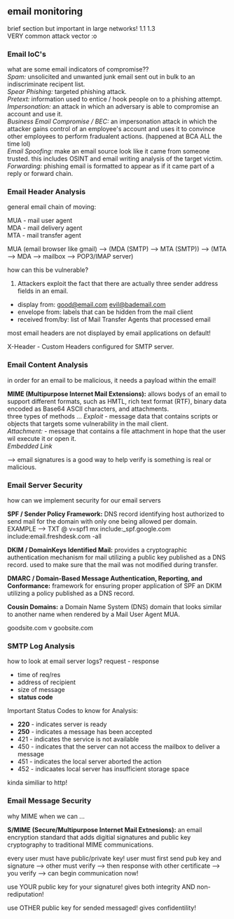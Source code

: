 ## email monitoring ##
brief section but important in large networks! 1.1 1.3 <br>
VERY common attack vector :o
### Email IoC's ###
what are some email indicators of compromise?? <br>
_Spam:_ unsolicited and unwanted junk email sent out in bulk to an indiscriminate recipent list. <br>
_Spear Phishing:_ targeted phishing attack. <br>
_Pretext:_ information used to entice / hook people on to a phishing attempt. <br>
_Impersonation:_ an attack in which an adversary is able to compromise an account and use it. <br>
_Business Email Compromise / BEC:_ an impersonation attack in which the attacker gains control of an employee's account and uses it to convince other employees to perform fradualent actions. (happened at BCA ALL the time lol) <br>
_Email Spoofing:_ make an email source look like it came from someone trusted. this includes OSINT and email writing analysis of the target victim. <br>
_Forwarding:_ phishing email is formatted to appear as if it came part of a reply or forward chain. <br>
### Email Header Analysis ###
general email chain of moving: <br>

MUA - mail user agent <br>
MDA - mail delivery agent <br>
MTA - mail transfer agent <br>

MUA (email browser like gmail) --> (MDA (SMTP) --> MTA (SMTP)) --> (MTA --> MDA --> mailbox --> POP3/IMAP server)

how can this be vulnerable? <br>

1. Attackers exploit the fact that there are actually three sender address fields in an email. <br> 
- display from: good@email.com <evil@bademail.com>
- envelope from: labels that can be hidden from the mail client
- received from/by: list of Mail Transfer Agents that processed email

most email headers are not displayed by email applications on default! <br>

X-Header - Custom Headers configured for SMTP server. <br>
### Email Content Analysis ###
in order for an email to be malicious, it needs a payload within the email! <br>

__MIME (Multipurpose Internet Mail Extensions):__ allows bodys of an email to support different formats, such as HMTL, rich text format (RTF), binary data encoded as Base64 ASCII characters, and attachments. <br>
three types of methods ... 
_Exploit_ - message data that contains scripts or objects that targets some vulnerability in the mail client. <br>
_Attachment:_ - message that contains a file attachment in hope that the user wil execute it or open it. <br>
_Embedded Link_ <br>

--> email signatures is a good way to help verify is something is real or malicious. <br>

### Email Server Security ###
how can we implement security for our email servers

__SPF / Sender Policy Framework:__ DNS record identifying host authorized to send mail for the domain with only one being allowed per domain. <br>
EXAMPLE -->     TXT @ v=spf1   mx include:_spf.google.com include:email.freshdesk.com -all       <br>

__DKIM / DomainKeys Identified Mail:__ provides a cryptographic authentication mechanism for mail utilizing a public key published as a DNS record. used to make sure that the mail was not modified during transfer. <br>

__DMARC / Domain-Based Message Authentication, Reporting, and Conformance:__ framework for ensuring proper application of SPF an DKIM utilizing a policy published as a DNS record. <br>

__Cousin Domains:__ a Domain Name System (DNS) domain that looks similar to another name when rendered by a Mail User Agent MUA. <br>

goodsite.com v goobsite.com <br>

### SMTP Log Analysis ### 
how to look at email server logs?     request - response <br>
- time of req/res
- address of recipient
- size of message
- **status code**

Important Status Codes to know for Analysis: <br>
* __220__ - indicates server is ready
* __250__ - indicates a message has been accepted
* 421 - indicates the service is not available
* 450 - indicates that the server can not access the mailbox to deliver a message
* 451 - indicates the local server aborted the action
* 452 - indicaates local server has insufficient storage space

kinda similiar to http!

### Email Message Security ###
why MIME when we can ... <br>

__S/MIME (Secure/Multipurpose Internet Mail Extnesions):__ an email encryption standard that adds digitial signatures and public key cryptography to traditional MIME communications. <br>

every user must have public/private key! user must first send pub key and signature --> other must verify --> then response with other certificate --> you verify --> can begin communication now! <br>

use YOUR public key for your signature!
gives both integrity AND non-rediputation! <br>

use OTHER public key for sended messaged!
gives confidentility! <br>
